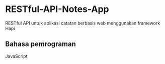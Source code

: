 # RESTful-API-Notes-App
RESTful API untuk aplikasi catatan berbasis web menggunakan framework Hapi

## Bahasa pemrograman
JavaScript
